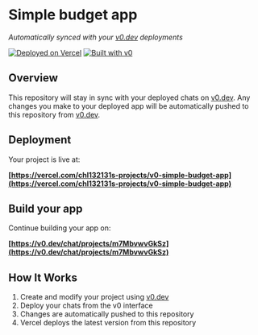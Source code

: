 # Simple budget app

*Automatically synced with your [v0.dev](https://v0.dev) deployments*

[![Deployed on Vercel](https://img.shields.io/badge/Deployed%20on-Vercel-black?style=for-the-badge&logo=vercel)](https://vercel.com/chl132131s-projects/v0-simple-budget-app)
[![Built with v0](https://img.shields.io/badge/Built%20with-v0.dev-black?style=for-the-badge)](https://v0.dev/chat/projects/m7MbvwvGkSz)

## Overview

This repository will stay in sync with your deployed chats on [v0.dev](https://v0.dev).
Any changes you make to your deployed app will be automatically pushed to this repository from [v0.dev](https://v0.dev).

## Deployment

Your project is live at:

**[https://vercel.com/chl132131s-projects/v0-simple-budget-app](https://vercel.com/chl132131s-projects/v0-simple-budget-app)**

## Build your app

Continue building your app on:

**[https://v0.dev/chat/projects/m7MbvwvGkSz](https://v0.dev/chat/projects/m7MbvwvGkSz)**

## How It Works

1. Create and modify your project using [v0.dev](https://v0.dev)
2. Deploy your chats from the v0 interface
3. Changes are automatically pushed to this repository
4. Vercel deploys the latest version from this repository